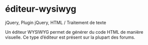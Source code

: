 # éditeur-wysiwyg
jQuery,
Plugin jQuery,
HTML / Traitement de texte 

Un éditeur WYSIWYG permet de générer du code HTML de manière visuelle. Ce type d’éditeur est présent sur la plupart des forums.

